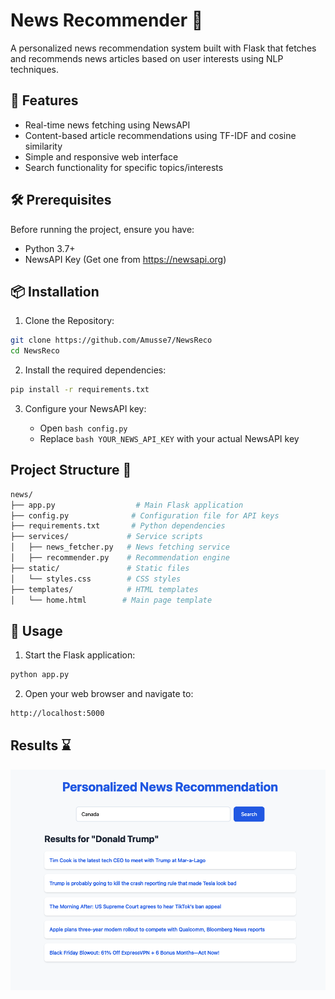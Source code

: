 # News Recommender 💬

A personalized news recommendation system built with Flask that fetches and recommends news articles based on user interests using NLP techniques.

## 🌟 Features

- Real-time news fetching using NewsAPI
- Content-based article recommendations using TF-IDF and cosine similarity
- Simple and responsive web interface
- Search functionality for specific topics/interests

## 🛠️ Prerequisites

Before running the project, ensure you have:

- Python 3.7+
- NewsAPI Key (Get one from https://newsapi.org)

## 📦 Installation

1. Clone the Repository:

```bash
git clone https://github.com/Amusse7/NewsReco
cd NewsReco
```

2. Install the required dependencies:

```bash
pip install -r requirements.txt
```

3. Configure your NewsAPI key:

   - Open `bash config.py`
   - Replace `bash YOUR_NEWS_API_KEY` with your actual NewsAPI key

## Project Structure 🚧

```bash
news/
├── app.py                  # Main Flask application
├── config.py              # Configuration file for API keys
├── requirements.txt       # Python dependencies
├── services/             # Service scripts
│   ├── news_fetcher.py   # News fetching service
│   ├── recommender.py    # Recommendation engine
├── static/               # Static files
│   └── styles.css        # CSS styles
├── templates/            # HTML templates
│   └── home.html        # Main page template
```

## 🚀 Usage

1. Start the Flask application:

```bash
python app.py
```

2. Open your web browser and navigate to:

```bash
http://localhost:5000
```

## Results ⌛

<img src="Screenshot.png" alt="Demo" width="600"/>
